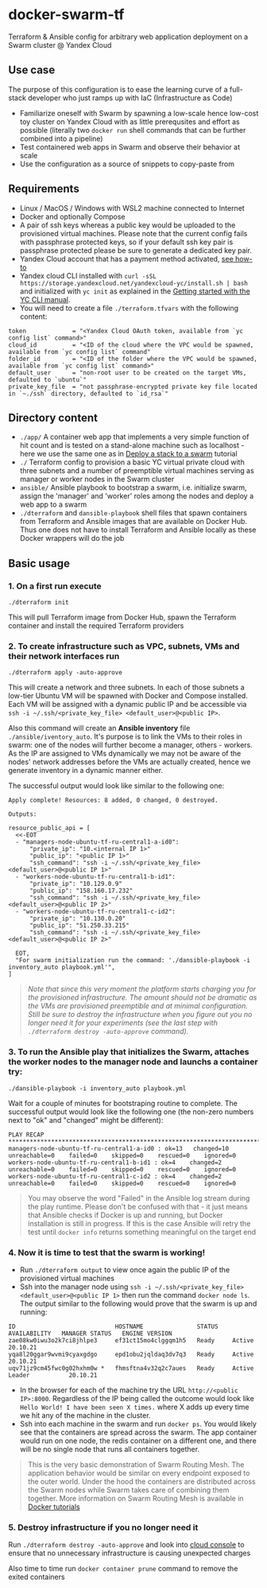 # docker-swarm-tf
Terraform &amp; Ansible config for arbitrary web application deployment on a Swarm cluster @ Yandex Cloud 

## Use case
The purpose of this configuration is to ease the learning curve of a full-stack developer who just ramps up with IaC (Infrastructure as Code) 
- Familiarize oneself with Swarm by spawning a low-scale hence low-cost toy cluster on Yandex Cloud with as little prerequsites and effort as possible (literally two `docker run` shell commands that can be further combined into a pipeline)
- Test containered web apps in Swarm and observe their behavior at scale
- Use the configuration as a source of snippets to copy-paste from   

## Requirements
- Linux / MacOS / Windows with WSL2 machine connected to Internet
- Docker and optionally Compose
- A pair of ssh keys whereas a public key would be uploaded to the provisioned virtual machines. Please note that the current config fails with passphrase protected keys, so if your default ssh key pair is passphrase protected please be sure to generate a dedicated key pair. 
- Yandex Cloud account that has a payment method activated, [see how-to](https://cloud.yandex.com/en-ru/docs/billing/operations/create-new-account)
- Yandex cloud CLI installed with `curl -sSL https://storage.yandexcloud.net/yandexcloud-yc/install.sh | bash` and initialized with `yc init` as explained in the [Getting started with the YC CLI manual](https://cloud.yandex.com/en-ru/docs/cli/quickstart). 
- You will need to create a file `./terraform.tfvars` with the following content:
```
token             = "<Yandex Cloud OAuth token, available from `yc config list` command>"
cloud_id          = "<ID of the cloud where the VPC would be spawned, available from `yc config list` command"
folder_id         = "<ID of the folder where the VPC would be spawned, available from `yc config list` command>"
default_user      = "non-root user to be created on the target VMs, defaulted to `ubuntu`"
private_key_file  = "not passphrase-encrypted private key file located in `~./ssh` directory, defaulted to `id_rsa`"
```

## Directory content
- `./app/` A container web app that implements a very simple function of hit count and is tested on a stand-alone machine such as localhost - here we use the same one as in [Deploy a stack to a swarm](https://docs.docker.com/engine/swarm/stack-deploy/) tutorial
- `./` Terraform config to provision a basic YC virtual private cloud with three subnets and a number of preemptible virtual machines serving as manager or worker nodes in the Swarm cluster
- `ansible/` Ansible playbook to bootstrap a swarm, i.e. initialize swarm, assign the 'manager' and 'worker' roles among the nodes and deploy a web app to a swarm 
- `./dterraform` and `dansible-playbook` shell files that spawn containers from Terraform and Ansible images that are available on Docker Hub. Thus one does not have to install Terraform and Ansible locally as these Docker wrappers will do the job 

## Basic usage
### 1. On a first run execute
```
./dterraform init
```
This will pull Terraform image from Docker Hub, spawn the Terraform container and install the required Terraform providers
### 2. To create infrastructure such as VPC, subnets, VMs and their network interfaces run
```
./dterraform apply -auto-approve
```
This will create a network and three subnets. In each of those subnets a low-tier Ubuntu VM will be spawned with Docker and Compose installed. Each VM will be assigned with a dynamic public IP and be accessible via `ssh -i ~/.ssh/<private_key_file> <default_user>@<public IP>`. 

Also this command will create an __Ansible inventory__ file  `./ansible/iventory_auto`. It's purpose is to link the VMs to their roles in swarm: one of the nodes will further become a manager, others - workers. As the IP are assigned to VMs dynamically we may not be aware of the nodes' network addresses before the VMs are actually created, hence we generate inventory in a dynamic manner either.

The successful output would look like similar to the  following one:
```
Apply complete! Resources: 8 added, 0 changed, 0 destroyed.

Outputs:

resource_public_api = [
  <<-EOT
  - "managers-node-ubuntu-tf-ru-central1-a-id0":
      "private_ip": "10.<internal IP 1>"
      "public_ip": "<public IP 1>"
      "ssh_command": "ssh -i ~/.ssh/<private_key_file> <default_user>@<public IP 1>"
  - "workers-node-ubuntu-tf-ru-central1-b-id1":
      "private_ip": "10.129.0.9"
      "public_ip": "158.160.17.232"
      "ssh_command": "ssh -i ~/.ssh/<private_key_file> <default_user>@<public IP 2>"
  - "workers-node-ubuntu-tf-ru-central1-c-id2":
      "private_ip": "10.130.0.20"
      "public_ip": "51.250.33.215"
      "ssh_command": "ssh -i ~/.ssh/<private_key_file> <default_user>@<public IP 2>"

  EOT,
  "For swarm initialization run the command: './dansible-playbook -i inventory_auto playbook.yml'",
]
```
> *Note that since this very moment the platform starts charging you for the provisioned infrastructure. The amount should not be dramatic as the VMs are provisioned preemptible and at minimal configuration. Still be sure to destroy the infrastructure when you figure out you no longer need it for your experiments (see the last step with `./dterraform destroy -auto-approve` command).*
### 3. To run the Ansible play that initializes the Swarm, attaches the worker nodes to the manager node and launchs a container try:
```
./dansible-playbook -i inventory_auto playbook.yml
```
Wait for a couple of minutes for bootstraping routine to complete. The successful output would look like the following one (the non-zero numbers next to "ok" and "changed" might be different):
```
PLAY RECAP *************************************************************************************************************
managers-node-ubuntu-tf-ru-central1-a-id0 : ok=13   changed=10   unreachable=0    failed=0    skipped=0    rescued=0    ignored=0
workers-node-ubuntu-tf-ru-central1-b-id1 : ok=4    changed=2    unreachable=0    failed=0    skipped=0    rescued=0    ignored=0
workers-node-ubuntu-tf-ru-central1-c-id2 : ok=4    changed=2    unreachable=0    failed=0    skipped=0    rescued=0    ignored=0
```
> You may observe the word "Failed" in the Ansible log stream during the play runtime. Please don't be confused with that - it just means that Ansible checks if Docker is up and running, but Docker installation is still in progress. If this is the case Ansible will retry the test until `docker info` returns something meaningful on the target end 
### 4. Now it is time to test that the swarm is working!
- Run `./dterraform output` to view once again the public IP of the provisioned virtual machines
- Ssh into the manager node using `ssh -i ~/.ssh/<private_key_file> <default_user>@<public IP 1>` then run the command `docker node ls`. The output similar to the following would prove that the swarm is up and running:
```
ID                            HOSTNAME               STATUS    AVAILABILITY   MANAGER STATUS   ENGINE VERSION
zae08kw0iwu3o2k7ci8jhlpe3     ef31ct15mo4clggqm1h5   Ready     Active                          20.10.21
yqa8l20ggar9wvmi9cyaxgdgo     epd1obu2jqldaq3dv7q3   Ready     Active                          20.10.21
uqv71jz9cm45fwc0g02hxhm0w *   fhmsftna4v32q2c7aues   Ready     Active         Leader           20.10.21
```
- In the browser for each of the machine try the URL `http://<public IP>:8000`. Regardless of the IP being called the outcome would look like `Hello World! I have been seen X times.` where X adds up every time we hit any of the machine in the cluster.
- Ssh into each machine in the swarm and run `docker ps`. You would likely see that the containers are spread across the swarm. The app container would run on one node, the redis container on a different one, and there will be no single node that runs all containers together.   
> This is the very basic demonstration of Swarm Routing Mesh. The application behavior would be similar on every endpoint exposed to the outer world. Under the hood the containers are distributed across the Swarm nodes while Swarm takes care of combining them together. More information on Swarm Routing Mesh is available in [Docker tutorials](https://docs.docker.com/engine/swarm/ingress/)
### 5. Destroy infrastructure if you no longer need it
Run `./dterraform destroy -auto-approve` and look into [cloud console](https://console.cloud.yandex.ru/) to ensure that no unnecessary infrastructure is causing unexpected charges 

Also time to time run `docker container prune` command to remove the exited containers 



